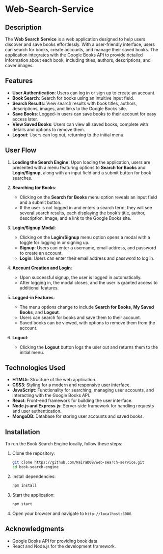 # Web-Search-Service

## Description

The **Web Search Service** is a web application designed to help users discover and save books effortlessly. With a user-friendly interface, users can search for books, create accounts, and manage their saved books. The application integrates with the Google Books API to provide detailed information about each book, including titles, authors, descriptions, and cover images.

## Features

- **User Authentication**: Users can log in or sign up to create an account.
- **Book Search**: Search for books using an intuitive input field.
- **Search Results**: View search results with book titles, authors, descriptions, images, and links to the Google Books site.
- **Save Books**: Logged-in users can save books to their account for easy access later.
- **View Saved Books**: Users can view all saved books, complete with details and options to remove them.
- **Logout**: Users can log out, returning to the initial menu.

## User Flow

1. **Loading the Search Engine**: Upon loading the application, users are presented with a menu featuring options to **Search for Books** and **Login/Signup**, along with an input field and a submit button for book searches.

2. **Searching for Books**:

   - Clicking on the **Search for Books** menu option reveals an input field and a submit button.
   - If the user is not logged in and enters a search term, they will see several search results, each displaying the book’s title, author, description, image, and a link to the Google Books site.

3. **Login/Signup Modal**:

   - Clicking on the **Login/Signup** menu option opens a modal with a toggle for logging in or signing up.
   - **Signup**: Users can enter a username, email address, and password to create an account.
   - **Login**: Users can enter their email address and password to log in.

4. **Account Creation and Login**:

   - Upon successful signup, the user is logged in automatically.
   - After logging in, the modal closes, and the user is granted access to additional features.

5. **Logged-in Features**:

   - The menu options change to include **Search for Books**, **My Saved Books**, and **Logout**.
   - Users can search for books and save them to their account.
   - Saved books can be viewed, with options to remove them from the account.

6. **Logout**:
   - Clicking the **Logout** button logs the user out and returns them to the initial menu.

## Technologies Used

- **HTML5**: Structure of the web application.
- **CSS3**: Styling for a modern and responsive user interface.
- **JavaScript**: Functionality for searching, managing user accounts, and interacting with the Google Books API.
- **React**: Front-end framework for building the user interface.
- **Node.js and Express.js**: Server-side framework for handling requests and user authentication.
- **MongoDB**: Database for storing user accounts and saved books.

## Installation

To run the Book Search Engine locally, follow these steps:

1. Clone the repository:

   ```bash
   git clone https://github.com/NairaD08/web-search-service.git
   cd book-search-engine
   ```

2. Install dependencies:

   ```bash
   npm install
   ```

3. Start the application:

   ```bash
   npm start
   ```

4. Open your browser and navigate to `http://localhost:3000`.

## Acknowledgments

- Google Books API for providing book data.
- React and Node.js for the development framework.
